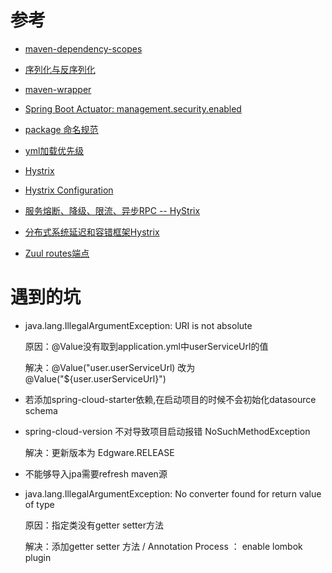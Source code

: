 # 参考

- [maven-dependency-scopes](http://www.baeldung.com/maven-dependency-scopes)

- [序列化与反序列化](https://www.jianshu.com/p/5a85011de960)

- [maven-wrapper](http://www.baeldung.com/maven-wrapper)

- [Spring Boot Actuator: management.security.enabled](https://docs.spring.io/spring-boot/docs/1.2.0.M1/reference/html/production-ready-monitoring.html)
- [package 命名规范](https://blog.csdn.net/kongjiea/article/details/45365753)

- [yml加载优先级](https://cloud.tencent.com/developer/article/1085852)

- [Hystrix](https://blog.csdn.net/heyutao007/article/details/51006694)

- [Hystrix Configuration](https://github.com/Netflix/Hystrix/wiki/Configuration)

- [服务熔断、降级、限流、异步RPC -- HyStrix](https://blog.csdn.net/chunlongyu/article/details/53259014)

- [分布式系统延迟和容错框架Hystrix](https://blog.csdn.net/fight4gold/article/details/51252217)

- [Zuul routes端点](https://www.jianshu.com/p/6956d58804f7?utm_source=oschina-app)
# 遇到的坑

- java.lang.IllegalArgumentException: URI is not absolute 

    原因：@Value没有取到application.yml中userServiceUrl的值
    
    解决：@Value("user.userServiceUrl) 改为 @Value("${user.userServiceUrl}") 

- 若添加spring-cloud-starter依赖,在启动项目的时候不会初始化datasource schema 

- spring-cloud-version 不对导致项目启动报错 NoSuchMethodException 
    
   解决：更新版本为 Edgware.RELEASE

- 不能够导入jpa需要refresh maven源 

- java.lang.IllegalArgumentException: No converter found for return value of type 

    原因：指定类没有getter setter方法
    
    解决：添加getter setter 方法 / Annotation Process ： enable lombok plugin 




